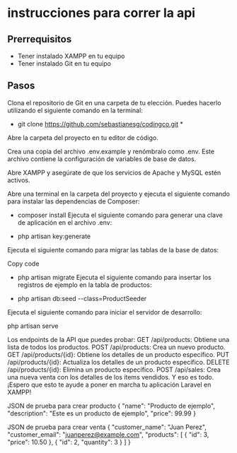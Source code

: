 # instrucciones para correr la api
## Prerrequisitos
* Tener instalado XAMPP en tu equipo
* Tener instalado Git en tu equipo
## Pasos

Clona el repositorio de Git en una carpeta de tu elección. Puedes hacerlo utilizando el siguiente comando en la terminal:

* git clone https://github.com/sebastianesg/codingco.git *

Abre la carpeta del proyecto en tu editor de código.

Crea una copia del archivo .env.example y renómbralo como .env. Este archivo contiene la configuración de variables de base de datos.


Abre XAMPP y asegúrate de que los servicios de Apache y MySQL estén activos.

Abre una terminal en la carpeta del proyecto y ejecuta el siguiente comando para instalar las dependencias de Composer:

* composer install
Ejecuta el siguiente comando para generar una clave de aplicación en el archivo .env:

* php artisan key:generate

Ejecuta el siguiente comando para migrar las tablas de la base de datos:

Copy code
* php artisan migrate
Ejecuta el siguiente comando para insertar los registros de ejemplo en la tabla de productos:


* php artisan db:seed --class=ProductSeeder

Ejecuta el siguiente comando para iniciar el servidor de desarrollo:

php artisan serve


Los endpoints de la API que puedes probar:
GET /api/products: Obtiene una lista de todos los productos.
POST /api/products: Crea un nuevo producto.
GET /api/products/{id}: Obtiene los detalles de un producto específico.
PUT /api/products/{id}: Actualiza los detalles de un producto específico.
DELETE /api/products/{id}: Elimina un producto específico.
POST /api/sales: Crea una nueva venta con los detalles de los ítems vendidos.
Y eso es todo. ¡Espero que esto te ayude a poner en marcha tu aplicación Laravel en XAMPP!

JSON de prueba para crear producto
{
  "name": "Producto de ejemplo",
  "description": "Este es un producto de ejemplo",
  "price": 99.99
}

JSON de prueba para crear venta 
{
    "customer_name": "Juan Perez",
    "customer_email": "juanperez@example.com",
    "products": [
        {
            "id": 3,
            "price": 10.50
        },
        {
            "id": 2,
            "quantity": 3
        }
    ]
}